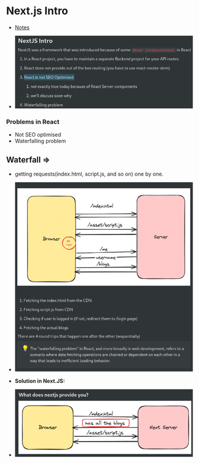 # Next.js Intro

- [Notes](https://projects.100xdevs.com/tracks/nextjs-1/next-1)

- ![alt text](image.png)

### Problems in React 
- Not SEO optimised
- Waterfalling problem

## Waterfall => 
- getting requests(index.html, script.js, and so on) one by one.
- ![alt text](image-1.png)

- **Solution in Next.JS:**
- ![alt text](image-2.png)